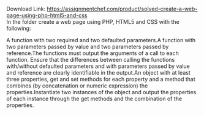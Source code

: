 Download Link: https://assignmentchef.com/product/solved-create-a-web-page-using-php-html5-and-css
<br>
In the folder create a web page using PHP, HTML5 and CSS with the following:

A function with two required and two defaulted parameters.A function with two parameters passed by value and two parameters passed by reference.The functions must output the arguments of a call to each function. Ensure that the differences between calling the functions with/without defaulted parameters and with parameters passed by value and reference are clearly identifiable in the output.An object with at least three properties, get and set methods for each property and a method that combines (by concatenation or numeric expression) the properties.Instantiate two instances of the object and output the properties of each instance through the get methods and the combination of the properties.